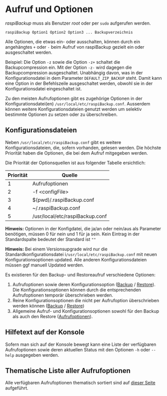# Aufruf und Optionen

*raspiBackup* muss als Benutzer *root* oder per `sudo` aufgerufen werden.

```
raspiBackup Option1 Option2 Option3 ... Backupverzeichnis
```

Alle Optionen, die etwas ein- oder ausschalten, können durch
ein angehängtes `+` oder `-` beim Aufruf von raspiBackup gezielt ein oder ausgeschaltet werden.

Beispiel: Die Option `-z` sowie die Option `-z+` schaltet die Backupcompression ein.
Mit der Option `-z-` wird dagegen die Backupcompression ausgeschaltet. Unabhängig davon,
was in der Konfigurationsdatei in dem Parameter `DEFAULT_ZIP_BACKUP` steht. Damit kann eine
Option in der Befehlszeile ausgeschaltet werden, obwohl sie in der
Konfigurationsdatei eingeschaltet ist.

Zu den meisten Aufrufoptionen gibt es zugehörige Optionen in der Konfigurationsdatei(en)
`/usr/local/etc/raspiBackup.conf`. Ausserdem können weitere Konfigurationsdateien
genutzt werden um selektiv bestimmte Optionen zu setzen oder zu überschreiben.

<a name="configFiles"></a>
## Konfigurationsdateien

<a name="configfiles"></a>
Neben `/usr/local/etc/raspiBackup.conf` gibt es weitere Konfigurationsdateien,
die, sofern vorhanden, gelesen werden. Die höchste Priorität haben die Optionen,
die bei dem Aufruf mitgegeben werden.

Die Priorität der Optionsquellen ist aus folgender Tabelle ersichtlich:

| Priorität | Quelle |
|-----------|--------|
| 1         | Aufrufoptionen |
| 2         | -f \<configFile\> |
| 3         | $(pwd)/.raspiBackup.conf |
| 4         | ~/.raspiBackup.conf |
| 5         | /usr/local/etc/raspiBackup.conf |


**Hinweis:**
Optionen in der Konfigdatei, die ja/an oder nein/aus als Parameter
benötigen, müssen 0 für nein und 1 für ja sein.
Kein Eintrag in der Standardspalte bedeutet der Standard ist `""`

**Hinweis:**
Bei einem Versionsupgrade wird nur die Standardkonfigurationsdatei
i`/usr/local/etc/raspiBackup.conf` mit
neuen Konfigurationsoptionen updated. Alle anderen Konfigurationsdateien
müssen ggf manuell Updated werden.

Es existieren für den Backup- und Restoreaufruf verschiedene Optionen:

1. Aufrufoptionen sowie deren Konfigurationsoption ([Backup](backup.md) / [Restore](restore.md)).
Die Konfigurationsoptionen können durch die entsprechenden Aufrufoptionen temporär
überschrieben werden.
1. Reine Konfigurationsoptionen die nicht per Aufrufoption überschrieben werden können
([Backup](backup-config-options.md) / [Restore](restore-config-options.md))
1. Allgemeine Aufruf- und Konfigurationsoptionen sowohl für den Backup
als auch den Restore ([Aufrufoptionen](general.md)).

## Hilfetext auf der Konsole

Sofern man sich auf der Konsole bewegt kann
eine Liste der verfügbaren Aufrufoptionen sowie deren aktuellen Status mit den
Optionen `-h` oder `--help` ausgegeben werden.

## Thematische Liste aller Aufrufoptionen

Alle verfügbaren Aufrufoptionen thematisch sortiert sind auf [dieser Seite](options-by-topic.md) aufgeführt.

[.status]: rst
